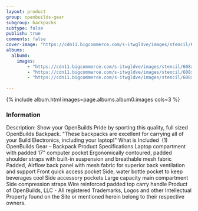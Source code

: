 ```yaml
---
layout: product
group: openbuilds-gear
subgroup: backpacks
subtype: false
publish: true
comments: false
cover-image: "https://cdn11.bigcommerce.com/s-itwgldve/images/stencil/608x608/products/286/2667/Backpack_s_w_1__56160.1675310607.jpg?c=2"
albums:
  album0:
    images:
        - "https://cdn11.bigcommerce.com/s-itwgldve/images/stencil/608x608/products/286/2667/Backpack_s_w_1__56160.1675310607.jpg?c=2"
        - "https://cdn11.bigcommerce.com/s-itwgldve/images/stencil/608x608/products/286/2668/backpack_i_w_2__96158.1675310607.jpg?c=2"
        - "https://cdn11.bigcommerce.com/s-itwgldve/images/stencil/608x608/products/286/2669/backpack_s2_w_1__14874.1675310607.jpg?c=2"

---
```


{% include album.html images=page.albums.album0.images cols=3 %}

### Information

Description:
 Show your OpenBuilds Pride by sporting this quality, full sized OpenBuilds Backpack. "These backpacks are excellent for carrying all of your Build Electronics, including your laptop!" What is Included   (1) OpenBuilds Gear – Backpack  Product Specifications  Laptop compartment with padded 17" computer pocket Ergonomically contoured, padded shoulder straps with built-in suspension and breathable mesh fabric Padded, Airflow back panel with mesh fabric for superior back ventilation and support Front quick access pocket Side, water bottle pocket to keep beverages cool Side accessory pockets Large capacity main compartment Side compression straps Wire reinforced padded top carry handle Product of OpenBuilds, LLC - All registered Trademarks, Logos and other Intellectual Property found on the Site or mentioned herein belong to their respective owners.  

